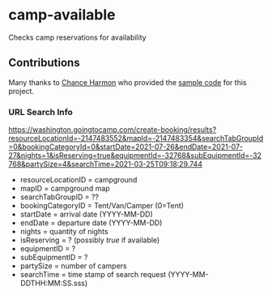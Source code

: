 # camp-available
Checks camp reservations for availability

## Contributions
Many thanks to [Chance Harmon](https://github.com/ChanceHarmon) who provided the [sample code](https://github.com/ChanceHarmon/pph-cheatsheet/tree/master/original-demo) for this project.

### URL Search Info

https://washington.goingtocamp.com/create-booking/results?resourceLocationId=-2147483552&mapId=-2147483354&searchTabGroupId=0&bookingCategoryId=0&startDate=2021-07-26&endDate=2021-07-27&nights=1&isReserving=true&equipmentId=-32768&subEquipmentId=-32768&partySize=4&searchTime=2021-03-25T09:18:29.744

- resourceLocationID = campground
- mapID = campground map
- searchTabGroupID = ??
- bookingCategoryID = Tent/Van/Camper (0=Tent)
- startDate = arrival date (YYYY-MM-DD)
- endDate = departure date (YYYY-MM-DD)
- nights = quantity of nights
- isReserving = ? (possibly *true* if available)
- equipmentID = ?
- subEquipmentID = ?
- partySize = number of campers
- searchTime = time stamp of search request (YYYY-MM-DDTHH:MM:SS.sss)

